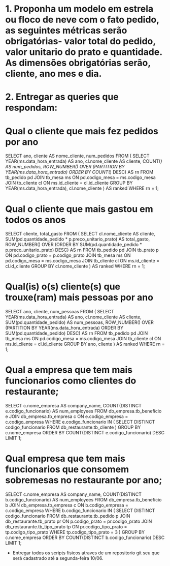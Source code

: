 # 1. Proponha um modelo em estrela ou floco de neve com o fato pedido, as seguintes métricas serão obrigatórias- valor total do pedido, valor unitario do prato e quantidade. As dimensões obrigatórias serão, cliente, ano mes e dia.


# 2. Entregar as queries que respondam:

# Qual o cliente que mais fez pedidos por ano

SELECT ano, cliente AS nome_cliente, num_pedidos
FROM (
  SELECT 
    YEAR(ms.data_hora_entrada) AS ano, 
    cl.nome_cliente AS cliente, 
    COUNT(*) AS num_pedidos,
    ROW_NUMBER() OVER (PARTITION BY YEAR(ms.data_hora_entrada) ORDER BY COUNT(*) DESC) AS rn
  FROM tb_pedido pd
  JOIN tb_mesa ms ON pd.codigo_mesa = ms.codigo_mesa
  JOIN tb_cliente cl ON ms.id_cliente = cl.id_cliente
  GROUP BY YEAR(ms.data_hora_entrada), cl.nome_cliente
) AS ranked
WHERE rn = 1;



# Qual o cliente que mais gastou em todos os anos


SELECT cliente, total_gasto
FROM (
  SELECT 
    cl.nome_cliente AS cliente, 
    SUM(pd.quantidade_pedido * p.preco_unitario_prato) AS total_gasto,
    ROW_NUMBER() OVER (ORDER BY SUM(pd.quantidade_pedido * p.preco_unitario_prato) DESC) AS rn
  FROM tb_pedido pd
  JOIN tb_prato p ON pd.codigo_prato = p.codigo_prato
  JOIN tb_mesa ms ON pd.codigo_mesa = ms.codigo_mesa
  JOIN tb_cliente cl ON ms.id_cliente = cl.id_cliente
  GROUP BY cl.nome_cliente
) AS ranked
WHERE rn = 1;



# Qual(is) o(s) cliente(s) que trouxe(ram) mais pessoas por ano


SELECT 
    ano,
    cliente,
    num_pessoas
FROM (
    SELECT
        YEAR(ms.data_hora_entrada) AS ano,
        cl.nome_cliente AS cliente,
        SUM(pd.quantidade_pedido) AS num_pessoas,
        ROW_NUMBER() OVER (PARTITION BY YEAR(ms.data_hora_entrada) ORDER BY SUM(pd.quantidade_pedido) DESC) AS rn
    FROM
        tb_pedido pd
        JOIN tb_mesa ms ON pd.codigo_mesa = ms.codigo_mesa
        JOIN tb_cliente cl ON ms.id_cliente = cl.id_cliente
    GROUP BY
        ano,
        cliente
) AS ranked
WHERE
    rn = 1;



# Qual a empresa que tem mais funcionarios como clientes do restaurante;

SELECT c.nome_empresa AS company_name, COUNT(DISTINCT e.codigo_funcionario) AS num_employees
FROM db_empresa.tb_beneficio e
JOIN db_empresa.tb_empresa c ON e.codigo_empresa = c.codigo_empresa
WHERE e.codigo_funcionario IN (
    SELECT DISTINCT codigo_funcionario
    FROM db_restaurante.tb_cliente
)
GROUP BY c.nome_empresa
ORDER BY COUNT(DISTINCT e.codigo_funcionario) DESC
LIMIT 1;


# Qual empresa que tem mais funcionarios que consomem sobremesas no restaurante por ano;

SELECT c.nome_empresa AS company_name, COUNT(DISTINCT b.codigo_funcionario) AS num_employees
FROM db_empresa.tb_beneficio b
JOIN db_empresa.tb_empresa c ON b.codigo_empresa = c.codigo_empresa
WHERE b.codigo_funcionario IN (
    SELECT DISTINCT codigo_funcionario
    FROM db_restaurante.tb_pedido p
    JOIN db_restaurante.tb_prato pr ON p.codigo_prato = pr.codigo_prato
    JOIN db_restaurante.tb_tipo_prato tp ON pr.codigo_tipo_prato = tp.codigo_tipo_prato
    WHERE tp.codigo_tipo_prato = 3
)
GROUP BY c.nome_empresa
ORDER BY COUNT(DISTINCT b.codigo_funcionario) DESC
LIMIT 1;


- Entregar todos os scripts fisicos atraves de um repositorio git seu que será cadastrado até a segunda-feira 10/06.
